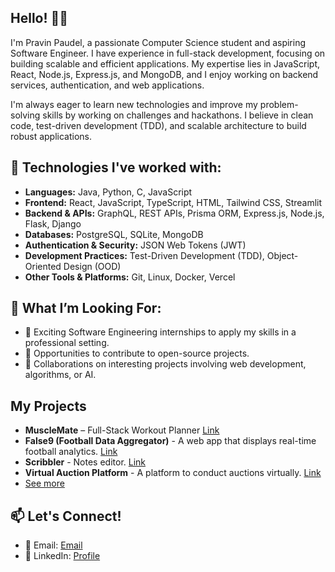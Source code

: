 ## Hello! 👋👋
I'm Pravin Paudel, a passionate Computer Science student and aspiring Software Engineer. I have experience in full-stack development, focusing on building scalable and efficient applications. My expertise lies in JavaScript, React, Node.js, Express.js, and MongoDB, and I enjoy working on backend services, authentication, and web applications.

I'm always eager to learn new technologies and improve my problem-solving skills by working on challenges and hackathons. I believe in clean code, test-driven development (TDD), and scalable architecture to build robust applications.

## 🌟 Technologies I've worked with:
- **Languages:** Java, Python, C, JavaScript
- **Frontend:** React, JavaScript, TypeScript, HTML, Tailwind CSS, Streamlit
- **Backend & APIs:** GraphQL, REST APIs, Prisma ORM, Express.js, Node.js, Flask, Django
- **Databases:** PostgreSQL, SQLite, MongoDB
- **Authentication & Security:** JSON Web Tokens (JWT)
- **Development Practices:** Test-Driven Development (TDD), Object-Oriented Design (OOD)
- **Other Tools & Platforms:** Git, Linux, Docker, Vercel


## 🚀 What I’m Looking For:
- 🔹 Exciting Software Engineering internships to apply my skills in a professional setting.
- 🔹 Opportunities to contribute to open-source projects.
- 🔹 Collaborations on interesting projects involving web development, algorithms, or AI.

## My Projects
- **MuscleMate** – Full-Stack Workout Planner [Link](https://github.com/pravinpaudel/MuscleMate)
- **False9 (Football Data Aggregator)** - A web app that displays real-time football analytics. [Link](https://github.com/pravinpaudel/false9)
- **Scribbler** - Notes editor. [Link](https://github.com/pravinpaudel/Scribbler)
- **Virtual Auction Platform** - A platform to conduct auctions virtually. [Link](https://github.com/pravin10-4/Projects)
- [See more](https://github.com/pravinpaudel?tab=repositories)

## 📫 Let's Connect!
- 📧 Email: [Email](pravinpaudel0063@gmail.com)
- 🔗 LinkedIn: [Profile](https://www.linkedin.com/in/pravinpaudel/)

  
